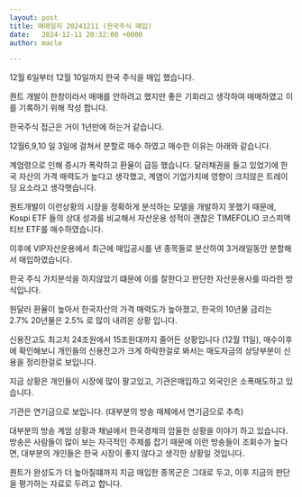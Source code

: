 ```yaml
---
layout: post
title: 매매일지 20241211 (한국주식 매입)
date:   2024-12-11 20:32:00 +0000
author: macle

---
```


12월 6일부터 12월 10일까지 한국 주식을 매입 했습니다.

퀀트 개발이 한창이라서 매매를 안하려고 했지만 좋은 기회라고 생각하여 매매하였고 이를 기록하기 위해 작성 합니다.

한국주식 접근은 거이 1년만에 하는거 같습니다.

12월6,9,10 일 3일에 걸쳐서 분할로 매수 하였고 매수한 이유는 아래와 같습니다.

계엄령으로 인해 증시가 폭락하고 환율이 급등 했습니다. 달러채권을 들고 있었기에 한국 자산의 가격 매력도가 높다고 생각했고, 계염이 기업가치에 영향이 크지않은 트레이딩 요소라고 생각햇습니다.

퀀트개발이 이런상황의 시장을 정확하게 분석하는 모델을 개발하지 못했기 때문에, Kospi ETF 들의 상대 성과를 비교해서 자산운용 성적이 괜찮은 TIMEFOLIO 코스피액티브 ETF를 매수하였습니다.

이후에 VIP자산운용에서 최근에 매입공시를 낸 종목들로 분산하여 3거래일동안 분할해서 매입하였습니다. 

한국 주식 가치분석을 하지않았기 떄문에 이를 잘한다고 판단한 자산운용사를 따라한 방식입니다.

원달러 환율이 높아서 한국자산의 가격 매력도가 높아졌고, 한국의 10년물 금리는 2.7% 20년물은 2.5% 로 많이 내려온 상황 입니다. 

신용잔고도 최고치 24조원에서 15조원대까지 줄어든 상황입니다 (12월 11일), 매수이후에 확인해보니 개인들의 신용잔고가 크게 하락한걸로 봐서는 매도자금의 상당부분이 신용을 정리한걸로 보입니다.

지금 상황은 개인들이 시장에 많이 팔고있고, 기관은매입하고 외국인은 소폭매도하고 있습니다. 

기관은 연기금으로 보입니다. (대부분의 방송 매체에서 연기금으로 추측)

대부분의 방송 계엄 상황과 채널에서 한국경제의 암울한 상황을 이야기 하고 있습니다. 방송은 사람들이 많이 보는 자극적인 주제를 잡기 때문에 이런 방송들이 조회수가 높다면, 대부분의 개인들은 한국 시장이 좋지 않다고 생각한 상황일 것입니다.

퀀트가 완성도가 더 높아질떄까지 지금 매입한 종목군은 그대로 두고, 이후 지금의 판단을 평가하는 자료로 두려고 합니다.